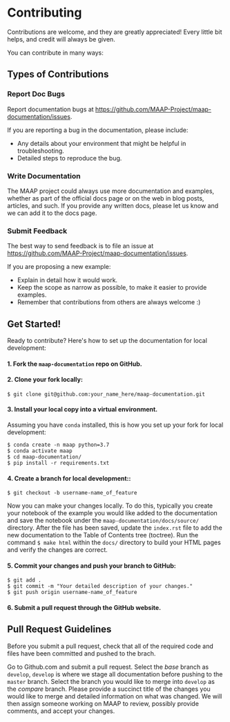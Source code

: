 # Contributing

Contributions are welcome, and they are greatly appreciated! Every
little bit helps, and credit will always be given.

You can contribute in many ways:

## Types of Contributions

### Report Doc Bugs

Report documentation bugs at <https://github.com/MAAP-Project/maap-documentation/issues>.

If you are reporting a bug in the documentation, please include:

-   Any details about your environment that might be helpful in troubleshooting.
-   Detailed steps to reproduce the bug.

### Write Documentation

The MAAP project could always use more documentation and examples, whether as part of the official docs page or on the web in blog posts, articles, and such. If you provide any written docs, please let us know and we can add it to the docs page.

### Submit Feedback

The best way to send feedback is to file an issue at <https://github.com/MAAP-Project/maap-documentation/issues>.

If you are proposing a new example:

-   Explain in detail how it would work.
-   Keep the scope as narrow as possible, to make it easier to provide examples.
-   Remember that contributions from others are always welcome :)

## Get Started!

Ready to contribute? Here's how to set up the documentation for local development:

#### 1.  Fork the `maap-documentation` repo on GitHub.
#### 2.  Clone your fork locally:


    $ git clone git@github.com:your_name_here/maap-documentation.git

#### 3.  Install your local copy into a virtual environment.
Assuming you have `conda` installed, this is how you set up your fork for local development:


    $ conda create -n maap python=3.7
    $ conda activate maap
    $ cd maap-documentation/
    $ pip install -r requirements.txt

#### 4.  Create a branch for local development::


    $ git checkout -b username-name_of_feature

Now you can make your changes locally.
To do this, typically you create your notebook of the example you would like added to the documentation and save the notebook under the `maap-documentation/docs/source/` directory. After the file has been saved, update the `index.rst` file to add the new documentation to the Table of Contents tree (toctree).
Run the command `$ make html` within the `docs/` directory to build your HTML pages and verify the changes are correct.

#### 5.  Commit your changes and push your branch to GitHub:


    $ git add .
    $ git commit -m "Your detailed description of your changes."
    $ git push origin username-name_of_feature

#### 6.  Submit a pull request through the GitHub website.

## Pull Request Guidelines

Before you submit a pull request, check that all of the required code and files have been committed and pushed to the brach.

Go to Github.com and submit a pull request. Select the _base_ branch as `develop`, `develop` is where we stage all documentation before pushing to the `master` branch. Select the branch you would like to merge into `develop` as the _compare_ branch.
Please provide a succinct title of the changes you would like to merge and detailed information on what was changed. We will then assign someone working on MAAP to review, possibly provide comments, and accept your changes.
